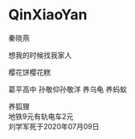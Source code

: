 # QinXiaoYan
秦晓燕

想我的时候找我家人

樱花饼樱花糕

葛平高中
孙敬仰孙敬洋
养乌龟
养蚂蚁



养狐狸</br>
地铁9元有轨电车2元</br>
刘学军死于2020年07月09日</br>







